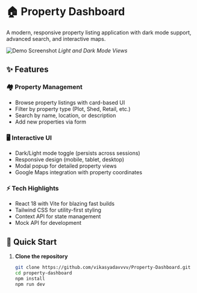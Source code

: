 # 🏠 Property Dashboard

A modern, responsive property listing application with dark mode support, advanced search, and interactive maps.

![Demo Screenshot](<img width="1830" height="891" alt="image" src="https://github.com/user-attachments/assets/93e57971-ccb2-4ac9-b749-9eb5fc4be41e" />
)
*Light and Dark Mode Views*

## ✨ Features

### 🏘️ Property Management
- Browse property listings with card-based UI
- Filter by property type (Plot, Shed, Retail, etc.)
- Search by name, location, or description
- Add new properties via form

### 🖥️ Interactive UI
- Dark/Light mode toggle (persists across sessions)
- Responsive design (mobile, tablet, desktop)
- Modal popup for detailed property views
- Google Maps integration with property coordinates

### ⚡ Tech Highlights
- React 18 with Vite for blazing fast builds
- Tailwind CSS for utility-first styling
- Context API for state management
- Mock API for development

## 🚀 Quick Start

1. **Clone the repository**
   ```bash
   git clone https://github.com/vikasyadavvvv/Property-Dashboard.git
   cd property-dashboard
   npm install
   npm run dev
   ```

